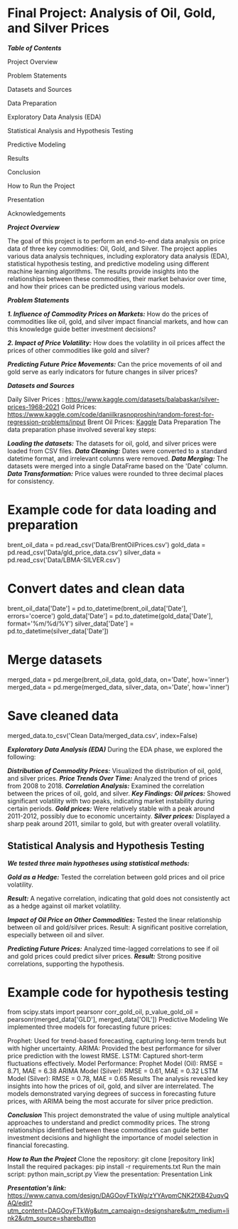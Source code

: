 # Final Project: Analysis of Oil, Gold, and Silver Prices

***Table of Contents***

Project Overview

Problem Statements

Datasets and Sources

Data Preparation

Exploratory Data Analysis (EDA)

Statistical Analysis and Hypothesis Testing

Predictive Modeling

Results

Conclusion

How to Run the Project

Presentation

Acknowledgements



***Project Overview***

The goal of this project is to perform an end-to-end data analysis on price data of three key commodities: Oil, Gold, and Silver. 
The project applies various data analysis techniques, including exploratory data analysis (EDA), statistical hypothesis testing, 
and predictive modeling using different machine learning algorithms. 
The results provide insights into the relationships between these commodities, their market behavior over time, and how their prices can be predicted using various models.

***Problem Statements***

***1. Influence of Commodity Prices on Markets:***
How do the prices of commodities like oil, gold, and silver impact financial markets, and how can this knowledge guide better investment decisions?

***2. Impact of Price Volatility:***
How does the volatility in oil prices affect the prices of other commodities like gold and silver?

***Predicting Future Price Movements:***
Can the price movements of oil and gold serve as early indicators for future changes in silver prices?

***Datasets and Sources***

Daily Silver Prices : https://www.kaggle.com/datasets/balabaskar/silver-prices-1968-2021
Gold Prices: https://www.kaggle.com/code/daniilkrasnoproshin/random-forest-for-regression-problems/input
Brent Oil Prices: [Kaggle](https://www.kaggle.com/datasets/mabusalah/brent-oil-prices)
Data Preparation
The data preparation phase involved several key steps:

***Loading the datasets:*** The datasets for oil, gold, and silver prices were loaded from CSV files.
***Data Cleaning:*** Dates were converted to a standard datetime format, and irrelevant columns were removed.
***Data Merging:*** The datasets were merged into a single DataFrame based on the 'Date' column.
***Data Transformation:*** Price values were rounded to three decimal places for consistency.

# Example code for data loading and preparation
brent_oil_data = pd.read_csv('Data/BrentOilPrices.csv')
gold_data = pd.read_csv('Data/gld_price_data.csv')
silver_data = pd.read_csv('Data/LBMA-SILVER.csv')

# Convert dates and clean data
brent_oil_data['Date'] = pd.to_datetime(brent_oil_data['Date'], errors='coerce')
gold_data['Date'] = pd.to_datetime(gold_data['Date'], format='%m/%d/%Y')
silver_data['Date'] = pd.to_datetime(silver_data['Date'])

# Merge datasets
merged_data = pd.merge(brent_oil_data, gold_data, on='Date', how='inner')
merged_data = pd.merge(merged_data, silver_data, on='Date', how='inner')

# Save cleaned data
merged_data.to_csv('Clean Data/merged_data.csv', index=False)

***Exploratory Data Analysis (EDA)***
During the EDA phase, we explored the following:

***Distribution of Commodity Prices:*** Visualized the distribution of oil, gold, and silver prices.
***Price Trends Over Time:*** Analyzed the trend of prices from 2008 to 2018.
***Correlation Analysis:*** Examined the correlation between the prices of oil, gold, and silver.
***Key Findings:***
***Oil prices:*** Showed significant volatility with two peaks, indicating market instability during certain periods.
***Gold prices:*** Were relatively stable with a peak around 2011-2012, possibly due to economic uncertainty.
***Silver prices:*** Displayed a sharp peak around 2011, similar to gold, but with greater overall volatility.

## Statistical Analysis and Hypothesis Testing

***We tested three main hypotheses using statistical methods:***

***Gold as a Hedge:*** Tested the correlation between gold prices and oil price volatility. 

***Result:*** A negative correlation, indicating that gold does not consistently act as a hedge against oil market volatility.

***Impact of Oil Price on Other Commodities:*** Tested the linear relationship between oil and gold/silver prices. Result: A significant positive correlation, especially between oil and silver.

***Predicting Future Prices:*** Analyzed time-lagged correlations to see if oil and gold prices could predict silver prices. 
***Result:*** Strong positive correlations, supporting the hypothesis.


# Example code for hypothesis testing
from scipy.stats import pearsonr
corr_gold_oil, p_value_gold_oil = pearsonr(merged_data['GLD'], merged_data['OIL'])
Predictive Modeling
We implemented three models for forecasting future prices:

Prophet: Used for trend-based forecasting, capturing long-term trends but with higher uncertainty.
ARIMA: Provided the best performance for silver price prediction with the lowest RMSE.
LSTM: Captured short-term fluctuations effectively.
Model Performance:
Prophet Model (Oil): RMSE = 8.71, MAE = 6.38
ARIMA Model (Silver): RMSE = 0.61, MAE = 0.32
LSTM Model (Silver): RMSE = 0.78, MAE = 0.65
Results
The analysis revealed key insights into how the prices of oil, gold, and silver are interrelated. The models demonstrated varying degrees of success in forecasting future prices, with ARIMA being the most accurate for silver price prediction.

***Conclusion***
This project demonstrated the value of using multiple analytical approaches to understand and predict commodity prices. The strong relationships identified between these commodities can guide better investment decisions and highlight the importance of model selection in financial forecasting.

***How to Run the Project***
Clone the repository: git clone [repository link]
Install the required packages: pip install -r requirements.txt
Run the main script: python main_script.py
View the presentation: Presentation Link


***Presentation's link:*** https://www.canva.com/design/DAGOoyFTkWg/zYYAvpmCNK2fXB42uqvQAQ/edit?utm_content=DAGOoyFTkWg&utm_campaign=designshare&utm_medium=link2&utm_source=sharebutton
